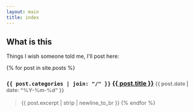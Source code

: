 ```yaml
---
layout: main
title: index
---
```


## What is this

Things I wish someone told me, I'll post here:

{% for post in site.posts %}

### `{{ post.categories | join: "/" }}` <a href="{{ post.url }}">{{ post.title }}</a> <small style="color:gray">{{ post.date | date: "%Y-%m-%d" }}</small>
> {{ post.excerpt | strip | newline_to_br }}
{% endfor %}
